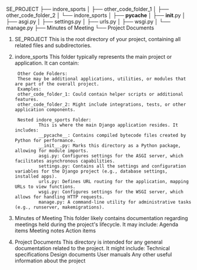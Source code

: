 

SE_PROJECT
├── indore_sports
│   ├── other_code_folder_1
│   ├── other_code_folder_2
│   └── indore_sports
│       ├── __pycache__
│       ├── __init__.py
│       ├── asgi.py
│       ├── settings.py
│       ├── urls.py
│       ├── wsgi.py
│       └── manage.py
├── Minutes of Meeting
└── Project Documents     




1. SE_PROJECT
        This is the root directory of your project, containing all related files and subdirectories.

2. indore_sports
        This folder typically represents the main project or application. It can contain:

        Other Code Folders:
        These may be additional applications, utilities, or modules that are part of the overall project.
        Examples:
        other_code_folder_1: Could contain helper scripts or additional features.
        other_code_folder_2: Might include integrations, tests, or other application components.

        Nested indore_sports Folder:
                This is where the main Django application resides. It includes:
                __pycache__: Contains compiled bytecode files created by Python for performance.
                __init__.py: Marks this directory as a Python package, allowing for module imports.
                asgi.py: Configures settings for the ASGI server, which facilitates asynchronous capabilities.
                settings.py: Contains all the settings and configuration variables for the Django project (e.g., database settings, installed apps).
                urls.py: Defines URL routing for the application, mapping URLs to view functions.
                wsgi.py: Configures settings for the WSGI server, which allows for handling HTTP requests.
                manage.py: A command-line utility for administrative tasks (e.g., runserver, makemigrations).

3. Minutes of Meeting
        This folder likely contains documentation regarding meetings held during the project's lifecycle. It may include:
        Agenda items
        Meeting notes
        Action items

4. Project Documents
        This directory is intended for any general documentation related to the project. It might include:
        Technical specifications
        Design documents
        User manuals
        Any other useful information about the project




   
